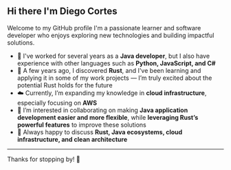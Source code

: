 ## Hi there I'm Diego Cortes

Welcome to my GitHub profile
I'm a passionate learner and software developer who enjoys exploring new technologies and building impactful solutions.

- 🔭 I've worked for several years as a **Java developer**, but I also have experience with other languages such as **Python, JavaScript, and C#**
- 🦀 A few years ago, I discovered **Rust**, and I've been learning and applying it in some of my work projects — I’m truly excited about the potential Rust holds for the future
- ☁️ Currently, I’m expanding my knowledge in **cloud infrastructure**, especially focusing on **AWS**
- 👯 I’m interested in collaborating on making **Java application development easier and more flexible**, while **leveraging Rust’s powerful features** to improve these solutions
- 💬 Always happy to discuss **Rust, Java ecosystems, cloud infrastructure, and clean architecture**

---

Thanks for stopping by! 🚀
